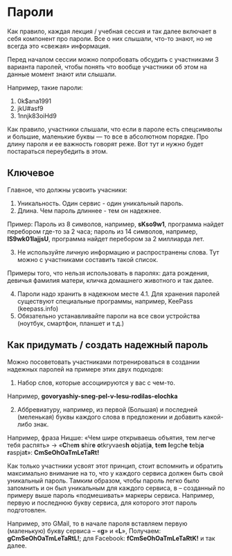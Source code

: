 # Пароли
Как правило, каждая лекция / учебная сессия и так далее включает в себя компонент про пароли. Все о них слышали, что-то знают, но не всегда это «свежая» информация.

Перед началом сессии можно попробовать обсудить с участниками 3 варианта паролей, чтобы понять что вообще участники об этом на данные момент знают или слышали.

Например, такие пароли:
1. 0k$ana1991
2. jkU#asf9
3. 1nnjk83oiHd9

Как правило, участники слышали, что если в пароле есть спецсимволы и большие, маленькие буквы — то все в абсолютном порядке. Про длину пароля и ее важность говорят реже. Вот тут и нужно будет постараться переубедить в этом.

## Ключевое
Главное, что должны усвоить учасники:
1. Уникальность. Один сервис - один уникальный пароль.
2. Длина. Чем пароль длиннее - тем он надежнее.

Пример:
Пароль из 8 символов, например, **sKso9w1**, программа найдет перебором где-то за 2 часа; пароль из 14 символов, например, **IS9wk01lajjsU**, программа найдет перебором за 2 миллиарда лет.

3. Не используйте личную информацию и распространены слова.
Тут можно с участниками составить такой список.

Примеры того, что нельзя использовать в паролях:
дата рождения, девичья фамилия матери, кличка домашнего животного и так далее.

4. Пароли надо хранить в надежном месте
  4.1. Для хранения паролей существуют специальные программы, например, KeePass (keepass.info)
5. Обязательно устанавливайте пароли на все свои устройства (ноутбук, смартфон, планшет и т.д.)

## Как придумать / создать надежный пароль
Можно посоветовать участниками потренироваться в создании надежных паролей на примере этих двух подходов:
1. Набор слов, которые ассоциируются у вас с чем-то.

Например, **govoryashiy-sneg-pel-v-lesu-rodilas-elochka**

2. Аббревиатуру, например, из первой (Большая) и последней (меленькая) буквы каждого слова в предложении и добавить какой-либо знак.

Например, фраза Ницше: «Чем шире открываешь объятия, тем легче тебя распять» → «**C**he**m** **s**hir**e** **o**tkryvaes**h** **o**bjatij**a**, **t**e**m** **l**egch**e** **t**ebj**a** **r**aspja**t**»: **CmSeOhOaTmLeTaRt!**

Как только участники усвоят этот принцип, стоит вспомнить и обратить максимально внимание на то, что у каждого сервиса должен быть свой уникальный пароль. Тамким образом, чтобы пароль легко было запомнить и он был уникальным для каждого сервиса, в – созданный по примеру выше пароль «подмешивать» маркеры сервиса. Например, первую и последнюю букву сервиса, для которого этот пароль подготовлен. 

Например, это GMail, то в начале пароля вставляем первую (маленькую) букву сервиса – «**g**» и «**L**», Получаем: **gCmSeOhOaTmLeTaRtL!**; для Facebook: **fCmSeOhOaTmLeTaRtK!** и так далее.
